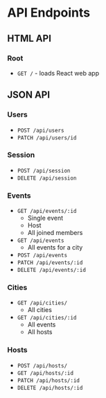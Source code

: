 # API Endpoints

## HTML API

### Root

- `GET /` - loads React web app

## JSON API

### Users

- `POST /api/users`
- `PATCH /api/users/id`

### Session

- `POST /api/session`
- `DELETE /api/session`

### Events

- `GET /api/events/:id`
  - Single event
  - Host
  - All joined members
- `GET /api/events`
  - All events for a city
- `POST /api/events`
- `PATCH /api/events/:id`
- `DELETE /api/events/:id`

### Cities

- `GET /api/cities/`
  - All cities
- `GET /api/cities/:id`
  - All events
  - All hosts

### Hosts

- `POST /api/hosts/`
- `GET /api/hosts/:id`
- `PATCH /api/hosts/:id`
- `DELETE /api/hosts/:id`
